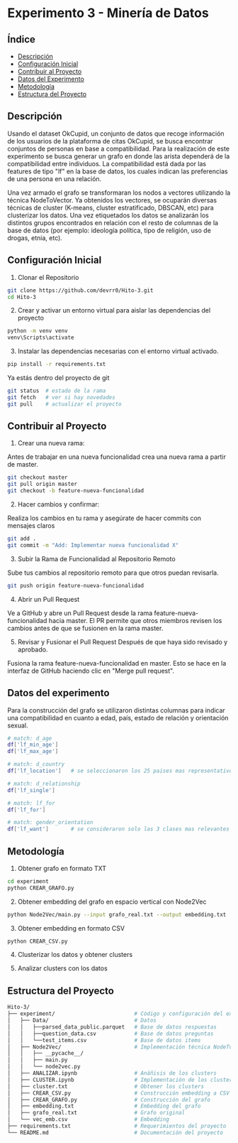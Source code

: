 # Experimento 3 - Minería de Datos 

## Índice
- [Descripción](#descripción)
- [Configuración Inicial](#configuración-inicial)
- [Contribuir al Proyecto](#contribuir-al-proyecto)
- [Datos del Experimento](#datos-del-experimento)
- [Metodología](#metodología)
- [Estructura del Proyecto](#estructura-del-proyecto)

## Descripción
Usando el dataset OkCupid, un conjunto de datos que recoge información de los usuarios de la plataforma de citas OkCupid, se busca encontrar conjuntos de personas en base a compatibilidad. Para la realización de este experimento se busca generar un grafo en donde las arista dependerá de la compatibilidad entre individuos. La compatibilidad está dada por las features de tipo "lf" en la base de datos, los cuales indican las preferencias de una persona en una relación. 

Una vez armado el grafo se transformaran los nodos a vectores utilizando la técnica NodeToVector. Ya obtenidos los vectores, se ocuparán diversas técnicas de cluster (K-means, cluster estratificado, DBSCAN, etc) para clusterizar los datos. Una vez etiquetados los datos se analizarán los distintos grupos encontrados en relación con el resto de columnas de la base de datos (por ejemplo: ideología política, tipo de religión, uso de drogas, etnia, etc).

## Configuración Inicial

1. Clonar el Repositorio

```bash
git clone https://github.com/devrr0/Hito-3.git
cd Hito-3
```

2. Crear y activar un entorno virtual para aislar las dependencias del proyecto

```bash
python -m venv venv
venv\Scripts\activate
```

3. Instalar las dependencias necesarias con el entorno virtual activado.

```bash
pip install -r requirements.txt
```

Ya estás dentro del proyecto de git
```bash
git status  # estado de la rama
git fetch   # ver si hay novedades
git pull    # actualizar el proyecto
```

## Contribuir al Proyecto

1. Crear una nueva rama: 

Antes de trabajar en una nueva funcionalidad crea una nueva rama a partir de master.

```bash
git checkout master
git pull origin master
git checkout -b feature-nueva-funcionalidad
```

2. Hacer cambios y confirmar:

Realiza los cambios en tu rama y asegúrate de hacer commits con mensajes claros

```bash
git add .
git commit -m "Add: Implementar nueva funcionalidad X"
```

3. Subir la Rama de Funcionalidad al Repositorio Remoto

Sube tus cambios al repositorio remoto para que otros puedan revisarla.

```bash
git push origin feature-nueva-funcionalidad
```

4. Abrir un Pull Request 

Ve a GitHub y abre un Pull Request desde la rama feature-nueva-funcionalidad hacia master. El PR permite que otros miembros revisen los cambios antes de que se fusionen en la rama master.

5. Revisar y Fusionar el Pull Request
Después de que haya sido revisado y aprobado.

 Fusiona la rama feature-nueva-funcionalidad en master. Esto se hace en la interfaz de GitHub haciendo clic en "Merge pull request".


## Datos del experimento

Para la construcción del grafo se utilizaron distintas columnas para indicar una compatibilidad en cuanto a edad, país, estado de relación y orientación sexual.

```bash
# match: d_age
df['lf_min_age']
df['lf_max_age']

# match: d_country
df['lf_location']   # se seleccionaron los 25 paises mas representativos

# match: d_relationship
df['lf_single']

# match: lf_for
df['lf_for']

# match: gender_orientation
df['lf_want']       # se consideraron solo las 3 clases mas relevantes
```


## Metodología

1. Obtener grafo en formato TXT 

```bash
cd experiment
python CREAR_GRAFO.py 
```

2. Obtener embedding del grafo en espacio vertical con Node2Vec

```bash
python Node2Vec/main.py --input grafo_real.txt --output embedding.txt
```

3. Obtener embedding en formato CSV

```bash
python CREAR_CSV.py 
```
4. Clusterizar los datos y obtener clusters

5. Analizar clusters con los datos
 

## Estructura del Proyecto

```bash
Hito-3/
├── experiment/                         # Código y configuración del experimento
│   ├── Data/                           # Datos
│   │   ├──parsed_data_public.parquet   # Base de datos respuestas
│   │   ├──question_data.csv            # Base de datos preguntas
│   │   └──test_items.csv               # Base de datos items
│   ├── Node2Vec/                       # Implementación técnica NodeToVector
│   │   ├── __pycache__/                 
│   │   ├── main.py                      
│   │   └── node2vec.py                  
│   ├── ANALIZAR.ipynb                  # Anáñisis de los clusters
│   ├── CLUSTER.ipynb                   # Implementación de los clusters
│   ├── cluster.txt                     # Obtener los clusters
│   ├── CREAR_CSV.py                    # Construcción embedding a CSV
│   ├── CREAR_GRAFO.py                  # Construcción del grafo
│   ├── embedding.txt                   # Embedding del grafo
│   ├── grafo_real.txt                  # Grafo original
│   └── vec_emb.csv                     # Embedding 
├── requirements.txt                    # Requerimientos del proyecto
└── README.md                           # Documentación del proyecto
```


